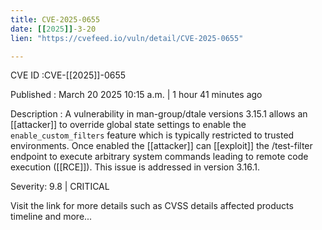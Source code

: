```yaml
---
title: CVE-2025-0655
date: [[2025]]-3-20
lien: "https://cvefeed.io/vuln/detail/CVE-2025-0655"

---
```


CVE ID :CVE-[[2025]]-0655

Published :  March 20
2025
10:15 a.m. | 1 hour
41 minutes ago

Description : A vulnerability in man-group/dtale versions 3.15.1 allows an [[attacker]] to override global state settings to enable the `enable_custom_filters` feature
which is typically restricted to trusted environments. Once enabled
the [[attacker]] can [[exploit]] the /test-filter endpoint to execute arbitrary system commands
leading to remote code execution ([[RCE]]). This issue is addressed in version 3.16.1.

Severity: 9.8 | CRITICAL

Visit the link for more details
such as CVSS details
affected products
timeline
and more...
